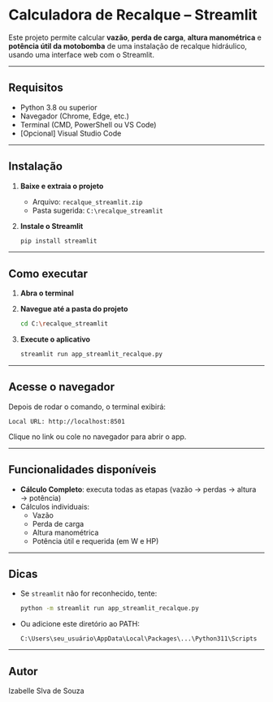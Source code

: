 # Calculadora de Recalque – Streamlit

Este projeto permite calcular **vazão**, **perda de carga**, **altura manométrica** e **potência útil da motobomba** de uma instalação de recalque hidráulico, usando uma interface web com o Streamlit.

---

##  Requisitos

- Python 3.8 ou superior
- Navegador (Chrome, Edge, etc.)
- Terminal (CMD, PowerShell ou VS Code)
- [Opcional] Visual Studio Code

---

## Instalação

1. **Baixe e extraia o projeto**
   - Arquivo: `recalque_streamlit.zip`
   - Pasta sugerida: `C:\recalque_streamlit`

2. **Instale o Streamlit**
   ```bash
   pip install streamlit
   ```

---

##  Como executar

1. **Abra o terminal**

2. **Navegue até a pasta do projeto**
   ```bash
   cd C:\recalque_streamlit
   ```

3. **Execute o aplicativo**
   ```bash
   streamlit run app_streamlit_recalque.py
   ```

---

##  Acesse o navegador

Depois de rodar o comando, o terminal exibirá:

```
Local URL: http://localhost:8501
```

Clique no link ou cole no navegador para abrir o app.

---

##  Funcionalidades disponíveis

- **Cálculo Completo**: executa todas as etapas (vazão → perdas → altura → potência)
- Cálculos individuais:
  - Vazão
  - Perda de carga
  - Altura manométrica
  - Potência útil e requerida (em W e HP)

---

##  Dicas

- Se `streamlit` não for reconhecido, tente:
  ```bash
  python -m streamlit run app_streamlit_recalque.py
  ```

- Ou adicione este diretório ao PATH:
  ```
  C:\Users\seu_usuário\AppData\Local\Packages\...\Python311\Scripts
  ```

---

##  Autor

Izabelle Slva de Souza